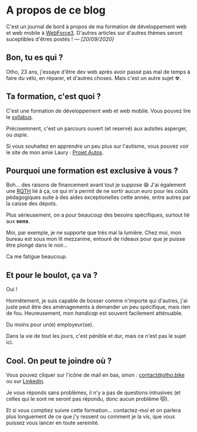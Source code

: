 # A propos de ce blog
C'est un journal de bord à propos de ma formation de développement web et web mobile à [WebForce3](https://wf3.fr/).
D'autres articles sur d'autres thèmes seront suceptibles d'êtres postés ! 
— _[20/09/2020]_

## Bon, tu es qui ?

Otho, 23 ans, j'essaye d'être dev web après avoir passé pas mal de temps à faire du vélo, en réparer, et d'autres choses. Mais c'est un autre sujet ☢.

## Ta formation, c'est quoi ?

C'est une formation de développement web et web mobile. Vous pouvez lire le [syllabus](../wf3).

Précisemment, c'est un parcours ouvert (et reservé) aux autsites asperger, ou _aspie_.

Si vous souhaitez en apprendre un peu plus sur l'autisme, vous pouvez voir le site de mon amie Laury : [Projet Autos](https://projet-autos.netlify.app/).

## Pourquoi une formation est exclusive à vous ?

Boh... des raisons de financement avant tout je suppose 😅 J'ai également une [RQTH](https://travail-emploi.gouv.fr/emploi/emploi-et-handicap/rqth) lié à ça, ce qui m'a permit de ne sortir aucun euro pour les coûts pédagogiques suite à des aides exceptionelles cette année, entre autres par la caisse des dépots.

Plus sérieusement, on a pour beaucoup des besoins spécifiques, surtout lié aux **sens**. 

Moi, par exemple, je ne supporte que très mal la lumière. Chez moi, mon bureau est sous mon lit mezzanine, entouré de rideaux pour que je puisse être plongé dans le noir...

Ca me fatigue beaucoup. 

## Et pour le boulot, ça va ?

Oui !

Honnêtement, je suis capable de bosser comme n'importe qui d'autres, j'ai juste peut être des aménagements à demander un peu spécifique, mais rien de fou. Heureusement, mon _handicap_ est souvent facilement atténuable. 

Du moins pour un(e) employeur(se). 

Dans la vie de tout les jours, c'est pénible et dur, mais ce n'est pas le sujet ici.

## Cool. On peut te joindre où ?

Vous pouvez cliquer sur l'icône de mail en bas, sinon : [contact@otho.bike](contact@otho;bike) ou sur [Linkedin](https://linkedin.com/in/otho).

Je vous réponds sans problèmes, il n'y a pas de questions intrusives (et celles qui le sont ne seront pas répondu, donc aucun problème 😾).

Et si vous comptiez suivre cette formation... contactez-moi et on parlera plus longuement de ce que j'y ressent ou comment je la vis, que vous puissez vous lancer en toute sereinité.
